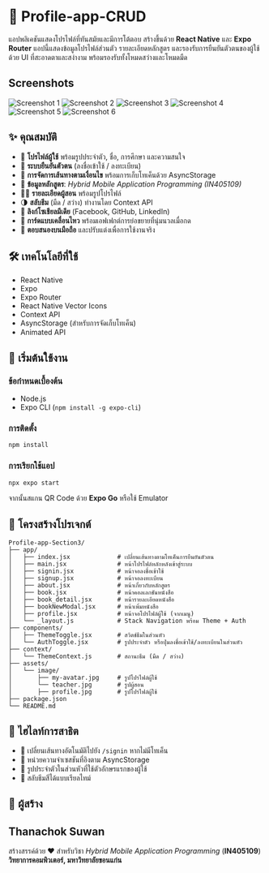 # 📱 Profile-app-CRUD

แอปพลิเคชันแสดงโปรไฟล์ที่ทันสมัยและมีการโต้ตอบ สร้างขึ้นด้วย **React Native** และ **Expo Router** แอปนี้แสดงข้อมูลโปรไฟล์ส่วนตัว รายละเอียดหลักสูตร และรองรับการยืนยันตัวตนของผู้ใช้ด้วย UI ที่สะอาดตาและสง่างาม พร้อมรองรับทั้งโหมดสว่างและโหมดมืด
## Screenshots

![Screenshot 1](./assets/screenshot/IMG_4358.PNG)
![Screenshot 2](./assets/screenshot/IMG_4359.PNG)
![Screenshot 3](./assets/screenshot/IMG_4360.PNG)
![Screenshot 4](./assets/screenshot/IMG_4361.PNG)
![Screenshot 5](./assets/screenshot/IMG_4362.PNG)
![Screenshot 6](./assets/screenshot/IMG_4363.PNG)


## ✨ คุณสมบัติ

* 👤 **โปรไฟล์ผู้ใช้** พร้อมรูปประจำตัว, ชื่อ, การศึกษา และความสนใจ
* 🔐 **ระบบยืนยันตัวตน** (ลงชื่อเข้าใช้ / ลงทะเบียน)
* 🧠 **การจัดการเส้นทางตามเงื่อนไข** พร้อมการเก็บโทเค็นด้วย AsyncStorage
* 📘 **ข้อมูลหลักสูตร**: *Hybrid Mobile Application Programming (IN405109)*
* 👨‍🏫 **รายละเอียดผู้สอน** พร้อมรูปโปรไฟล์
* 🌗 **สลับธีม** (มืด / สว่าง) ทำงานโดย Context API
* 🔗 **ลิงก์โซเชียลมีเดีย** (Facebook, GitHub, LinkedIn)
* 💬 **การ์ดแบบเคลื่อนไหว** พร้อมเอฟเฟกต์การย่อขยายที่นุ่มนวลเมื่อกด
* 📱 **ตอบสนองบนมือถือ** และปรับแต่งเพื่อการใช้งานจริง

## 🛠️ เทคโนโลยีที่ใช้

* React Native
* Expo
* Expo Router
* React Native Vector Icons
* Context API
* AsyncStorage (สำหรับการจัดเก็บโทเค็น)
* Animated API

## 🚀 เริ่มต้นใช้งาน

### ข้อกำหนดเบื้องต้น

* Node.js
* Expo CLI (`npm install -g expo-cli`)

### การติดตั้ง

```bash
npm install
```

### การเรียกใช้แอป

```bash
npx expo start
```

จากนั้นสแกน QR Code ด้วย **Expo Go** หรือใช้ Emulator

## 🔄 โครงสร้างโปรเจกต์

```
Profile-app-Section3/
├── app/
│   ├── index.jsx             # เปลี่ยนเส้นทางตามโทเค็นการยืนยันตัวตน
│   ├── main.jsx              # หน้าโปรไฟล์หลักหลังเข้าสู่ระบบ
│   ├── signin.jsx            # หน้าจอลงชื่อเข้าใช้
│   ├── signup.jsx            # หน้าจอลงทะเบียน
│   ├── about.jsx             # หน้าเกี่ยวกับหลักสูตร
│   ├── book.jsx              # หน้าคอลเลกชันหนังสือ
│   ├── book_detail.jsx       # หน้ารายละเอียดหนังสือ
│   ├── bookNewModal.jsx      # หน้าเพิ่มหนังสือ   
│   ├── profile.jsx           # หน้าจอโปรไฟล์ผู้ใช้ (จากเมนู)
│   └── _layout.js            # Stack Navigation พร้อม Theme + Auth
├── components/
│   ├── ThemeToggle.jsx       # สวิตช์ธีมในส่วนหัว
│   └── AuthToggle.jsx        # รูปประจำตัว หรือปุ่มลงชื่อเข้าใช้/ลงทะเบียนในส่วนหัว
├── context/
│   └── ThemeContext.js       # สถานะธีม (มืด / สว่าง)
├── assets/
│   └── image/
│       ├── my-avatar.jpg     # รูปโปรไฟล์ผู้ใช้
│       └── teacher.jpg       # รูปผู้สอน
│       ├── profile.jpg       # รูปโปรไฟล์ผู้ใช้
├── package.json
└── README.md
```

## 🦠 ไฮไลท์การสาธิต

* 🔄 เปลี่ยนเส้นทางอัตโนมัติไปยัง `/signin` หากไม่มีโทเค็น
* 🧮 หน่วยความจำเซสชันที่อิงตาม AsyncStorage
* 👤 รูปประจำตัวในส่วนหัวที่ใช้ตัวอักษรแรกของผู้ใช้
* 🎨 สลับธีมสีได้แบบเรียลไทม์

## 👤 ผู้สร้าง
## Thanachok Suwan ##
สร้างสรรค์ด้วย ❤️ สำหรับวิชา *Hybrid Mobile Application Programming* (**IN405109**)
**วิทยาการคอมพิวเตอร์, มหาวิทยาลัยขอนแก่น**
